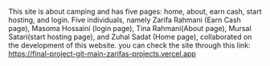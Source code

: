 This site is about camping and has five pages: home, about, earn cash, start hosting, and login.
Five individuals, namely Zarifa Rahmani (Earn Cash page), Masoma Hossaini (login page), Tina Rahmani(About page), Mursal Satari(start hosting page), and Zuhal Sadat (Home page), collaborated on the development of this website.
you can check the site through this link: https://final-project-git-main-zarifas-projects.vercel.app


